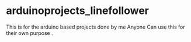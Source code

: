 # arduinoprojects_linefollower
This is for the arduino based projects done by me 
Anyone Can use this for their own purpose . 




